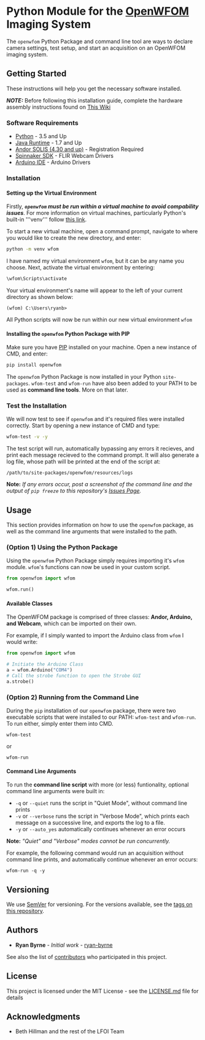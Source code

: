 # Python Module for the [OpenWFOM](https://hillmanlab.zuckermaninstitute.columbia.edu/content/optical-imaging-and-microscopy-development-and-dissemination) Imaging System

The ```openwfom``` Python Package and command line tool are ways to declare camera settings, test setup, and start an acquisition on an OpenWFOM imaging system.

## Getting Started

These instructions will help you get the necessary software installed.

***NOTE:*** Before following this installation guide, complete the hardware assembly instructions found on [This Wiki](https://github.com/ryan-byrne/wfom/wiki)

### Software Requirements

* [Python](https://packaging.python.org/tutorials/installing-packages/#ensure-you-can-run-python-from-the-command-line) - 3.5 and Up
* [Java Runtime](https://www.java.com/en/download/help/download_options.xml#windows) - 1.7 and Up
* [Andor SOLIS (4.30 and up)](http://my.andor.com/login.aspx) - Registration Required
* [Spinnaker SDK](https://www.flir.com/products/spinnaker-sdk/) - FLIR Webcam Drivers
* [Arduino IDE](https://www.arduino.cc/en/main/software) - Arduino Drivers



### Installation

#### Setting up the Virtual Environment

Firstly, ***```openwfom``` must be run within a virtual machine to avoid compability issues***. For more information on virtual machines, particularly Python's built-in '''venv''' follow [this link](https://docs.python.org/3/library/venv.html).

To start a new virtual machine, open a command prompt, navigate to where you would like to create the new directory, and enter:

``` cmd
python -m venv wfom
```

I have named my virtual environment ```wfom```, but it can be any name you choose. Next, activate the virtual environment by entering:

``` cmd
\wfom\Scripts\activate
```

Your virtual environment's name will appear to the left of your current directory as shown below:

```
(wfom) C:\Users\ryanb>
```

All Python scripts will now be run within our new virtual environment ```wfom```

#### Installing the ```openwfom``` Python Package with PIP

Make sure you have [PIP](https://packaging.python.org/tutorials/installing-packages/#ensure-you-can-run-pip-from-the-command-line) installed on your machine. Open a new instance of CMD, and enter:

``` cmd
pip install openwfom
```

The ```openwfom``` Python Package is now installed in your Python ```site-packages```. ```wfom-test``` and ```wfom-run``` have also been added to your PATH to be used as **command line tools**. More on that later. 

### Test the Installation

We will now test to see if ```openwfom``` and it's required files were installed correctly. Start by opening a new instance of CMD and type:

``` cmd
wfom-test -v -y
```

The test script will run, automatically bypassing any errors it recieves, and print each message recieved to the command prompt. It will also generate a log file, whose path will be printed at the end of the script at:

```
/path/to/site-packages/openwfom/resources/logs
```

**Note:** *If any errors occur, post a screenshot of the command line and the output of ```pip freeze``` to this repository's [Issues Page](https://github.com/ryan-byrne/openwfom/issues).*

## Usage

This section provides information on how to use the ```openwfom``` package, as well as the command line arguments that were installed to the path.

### (Option 1) Using the Python Package

Using the ```openwfom``` Python Package simply requires importing it's ```wfom``` module. ```wfom```'s functions can now be used in your custom script.

``` python
from openwfom import wfom

wfom.run()
```

#### Available Classes

The OpenWFOM package is comprised of three classes: **Andor, Arduino, and Webcam**, which can be imported on their own.

For example, if I simply wanted to import the Arduino class from ```wfom``` I would write:

``` python
from openwfom import wfom

# Initiate the Arduino Class
a = wfom.Arduino("COM4")
# Call the strobe function to open the Strobe GUI
a.strobe()
```

### (Option 2) Running from the Command Line

During the ```pip``` installation of our ```openwfom``` package, there were two executable scripts that were installed to our PATH: ```wfom-test``` and ```wfom-run```. To run either, simply enter them into CMD.

```
wfom-test
```

or

```
wfom-run
```
#### Command Line Arguments

To run the **command line script** with more (or less) funtionality, optional command line arguments were built in:

* ```-q``` or ```--quiet``` runs the script in "Quiet Mode", without command line prints
*  ```-v``` or ```--verbose``` runs the script in "Verbose Mode", which prints each message on a successive line, and exports the log to a file.
*  ```-y``` or ```--auto_yes``` automatically continues whenever an error occurs

**Note:** *"Quiet" and "Verbose" modes cannot be run concurrently.*

For example, the following command would run an acquisition without command line prints, and automatically continue whenever an error occurs:

```
wfom-run -q -y
```

## Versioning

We use [SemVer](http://semver.org/) for versioning. For the versions available, see the [tags on this repository](https://github.com/ryan-byrne/wfom/tags).

## Authors

* **Ryan Byrne** - *Initial work* - [ryan-byrne](https://github.com/ryan-byrne)

See also the list of [contributors](https://github.com/ryan-byrne/wfom/contributors) who participated in this project.

## License

This project is licensed under the MIT License - see the [LICENSE.md](LICENSE.md) file for details

## Acknowledgments

* Beth Hillman and the rest of the LFOI Team
